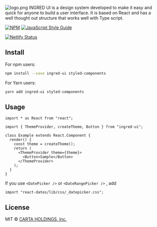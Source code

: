 ![logo.png](https://user-images.githubusercontent.com/8923331/105577508-78b10000-5dbd-11eb-8314-03910081af23.png)
INGRED UI is a design system developed to make it easy and quick for anyone to build a user interface.
It is based on React and has a well thought out structure that works well with Type script.

>

[![NPM](https://img.shields.io/npm/v/ingred-ui.svg)](https://www.npmjs.com/package/ingred-ui) [![JavaScript Style Guide](https://img.shields.io/badge/code_style-standard-brightgreen.svg)](https://standardjs.com)

[![Netlify Status](https://api.netlify.com/api/v1/badges/be195faf-d125-4654-8332-7ed36e1e9b2a/deploy-status)](https://app.netlify.com/sites/ingred-ui/deploys)

## Install

For npm users:

```bash
npm install --save ingred-ui styled-components
```

For Yarn users:

```bash
yarn add ingred-ui styled-components
```

## Usage

```tsx
import * as React from "react";

import { ThemeProvider, createTheme, Button } from "ingred-ui";

class Example extends React.Component {
  render() {
    const theme = createTheme();
    return (
      <ThemeProvider theme={theme}>
        <Button>Sample</Button>
      </ThemeProvider>
    );
  }
}
```

If you use `<DatePicker />` or `<DateRangePicker />` , add

```tsx
import "react-dates/lib/css/_datepicker.css";
```

## License

MIT © [CARTA HOLDINGS, Inc.](https://github.com/voyagegroup)
